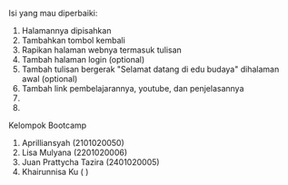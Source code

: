 Isi yang mau diperbaiki:
1. Halamannya dipisahkan
2. Tambahkan tombol kembali
3. Rapikan halaman webnya termasuk tulisan
4. Tambah halaman login (optional)
5. Tambah tulisan bergerak "Selamat datang di edu budaya" dihalaman awal (optional)
6. Tambah link pembelajarannya, youtube, dan penjelasannya
7.
8. 


Kelompok Bootcamp
1. Aprilliansyah (2101020050)
2. Lisa Mulyana (2201020006)
3. Juan Prattycha Tazira (2401020005)
4. Khairunnisa Ku (       )
